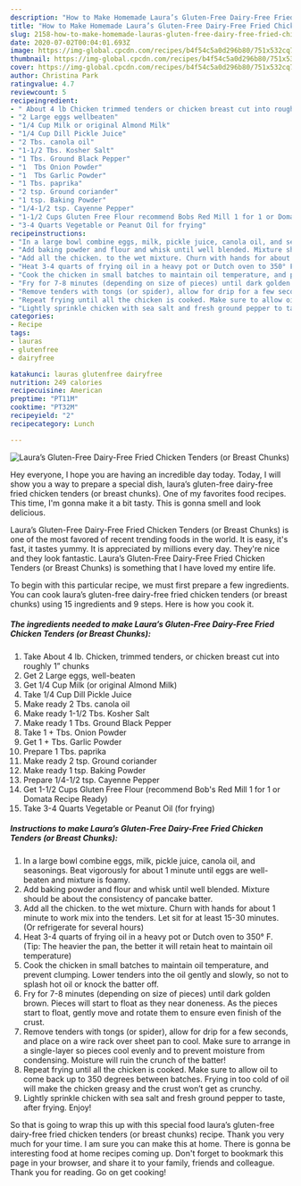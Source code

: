 ```yaml
---
description: "How to Make Homemade Laura’s Gluten-Free Dairy-Free Fried Chicken Tenders (or Breast Chunks)"
title: "How to Make Homemade Laura’s Gluten-Free Dairy-Free Fried Chicken Tenders (or Breast Chunks)"
slug: 2158-how-to-make-homemade-lauras-gluten-free-dairy-free-fried-chicken-tenders-or-breast-chunks
date: 2020-07-02T00:04:01.693Z
image: https://img-global.cpcdn.com/recipes/b4f54c5a0d296b80/751x532cq70/lauras-gluten-free-dairy-free-fried-chicken-tenders-or-breast-chunks-recipe-main-photo.jpg
thumbnail: https://img-global.cpcdn.com/recipes/b4f54c5a0d296b80/751x532cq70/lauras-gluten-free-dairy-free-fried-chicken-tenders-or-breast-chunks-recipe-main-photo.jpg
cover: https://img-global.cpcdn.com/recipes/b4f54c5a0d296b80/751x532cq70/lauras-gluten-free-dairy-free-fried-chicken-tenders-or-breast-chunks-recipe-main-photo.jpg
author: Christina Park
ratingvalue: 4.7
reviewcount: 5
recipeingredient:
- " About 4 lb Chicken trimmed tenders or chicken breast cut into roughly 1 chunks"
- "2 Large eggs wellbeaten"
- "1/4 Cup Milk or original Almond Milk"
- "1/4 Cup Dill Pickle Juice"
- "2 Tbs. canola oil"
- "1-1/2 Tbs. Kosher Salt"
- "1 Tbs. Ground Black Pepper"
- "1  Tbs Onion Powder"
- "1  Tbs Garlic Powder"
- "1 Tbs. paprika"
- "2 tsp. Ground coriander"
- "1 tsp. Baking Powder"
- "1/4-1/2 tsp. Cayenne Pepper"
- "1-1/2 Cups Gluten Free Flour recommend Bobs Red Mill 1 for 1 or Domata Recipe Ready"
- "3-4 Quarts Vegetable or Peanut Oil for frying"
recipeinstructions:
- "In a large bowl combine eggs, milk, pickle juice, canola oil, and seasonings. Beat vigorously for about 1 minute until eggs are well-beaten and mixture is foamy."
- "Add baking powder and flour and whisk until well blended. Mixture should be about the consistency of pancake batter."
- "Add all the chicken. to the wet mixture. Churn with hands for about 1 minute to work mix into the tenders. Let sit for at least 15-30 minutes. (Or refrigerate for several hours)"
- "Heat 3-4 quarts of frying oil in a heavy pot or Dutch oven to 350° F. (Tip: The heavier the pan, the better it will retain heat to maintain oil temperature)"
- "Cook the chicken in small batches to maintain oil temperature, and prevent clumping. Lower tenders into the oil gently and slowly, so not to splash hot oil or knock the batter off."
- "Fry for 7-8 minutes (depending on size of pieces) until dark golden brown. Pieces will start to float as they near doneness. As the pieces start to float, gently move and rotate them to ensure even finish of the crust."
- "Remove tenders with tongs (or spider), allow for drip for a few seconds, and place on a wire rack over sheet pan to cool. Make sure to arrange in a single-layer so pieces cool evenly and to prevent moisture from condensing. Moisture will ruin the crunch of the batter!"
- "Repeat frying until all the chicken is cooked. Make sure to allow oil to come back up to 350 degrees between batches. Frying in too cold of oil will make the chicken greasy and the crust won’t get as crunchy."
- "Lightly sprinkle chicken with sea salt and fresh ground pepper to taste, after frying. Enjoy!"
categories:
- Recipe
tags:
- lauras
- glutenfree
- dairyfree

katakunci: lauras glutenfree dairyfree 
nutrition: 249 calories
recipecuisine: American
preptime: "PT11M"
cooktime: "PT32M"
recipeyield: "2"
recipecategory: Lunch

---
```



![Laura’s Gluten-Free Dairy-Free Fried Chicken Tenders (or Breast Chunks)](https://img-global.cpcdn.com/recipes/b4f54c5a0d296b80/751x532cq70/lauras-gluten-free-dairy-free-fried-chicken-tenders-or-breast-chunks-recipe-main-photo.jpg)

Hey everyone, I hope you are having an incredible day today. Today, I will show you a way to prepare a special dish, laura’s gluten-free dairy-free fried chicken tenders (or breast chunks). One of my favorites food recipes. This time, I'm gonna make it a bit tasty. This is gonna smell and look delicious.

Laura’s Gluten-Free Dairy-Free Fried Chicken Tenders (or Breast Chunks) is one of the most favored of recent trending foods in the world. It is easy, it's fast, it tastes yummy. It is appreciated by millions every day. They're nice and they look fantastic. Laura’s Gluten-Free Dairy-Free Fried Chicken Tenders (or Breast Chunks) is something that I have loved my entire life.




To begin with this particular recipe, we must first prepare a few ingredients. You can cook laura’s gluten-free dairy-free fried chicken tenders (or breast chunks) using 15 ingredients and 9 steps. Here is how you cook it.

<!--inarticleads1-->

##### The ingredients needed to make Laura’s Gluten-Free Dairy-Free Fried Chicken Tenders (or Breast Chunks):

1. Take  About 4 lb. Chicken, trimmed tenders, or chicken breast cut into roughly 1” chunks
1. Get 2 Large eggs, well-beaten
1. Get 1/4 Cup Milk (or original Almond Milk)
1. Take 1/4 Cup Dill Pickle Juice
1. Make ready 2 Tbs. canola oil
1. Make ready 1-1/2 Tbs. Kosher Salt
1. Make ready 1 Tbs. Ground Black Pepper
1. Take 1 + Tbs. Onion Powder
1. Get 1 + Tbs. Garlic Powder
1. Prepare 1 Tbs. paprika
1. Make ready 2 tsp. Ground coriander
1. Make ready 1 tsp. Baking Powder
1. Prepare 1/4-1/2 tsp. Cayenne Pepper
1. Get 1-1/2 Cups Gluten Free Flour (recommend Bob&#39;s Red Mill 1 for 1 or Domata Recipe Ready)
1. Take 3-4 Quarts Vegetable or Peanut Oil (for frying)




<!--inarticleads2-->

##### Instructions to make Laura’s Gluten-Free Dairy-Free Fried Chicken Tenders (or Breast Chunks):

1. In a large bowl combine eggs, milk, pickle juice, canola oil, and seasonings. Beat vigorously for about 1 minute until eggs are well-beaten and mixture is foamy.
1. Add baking powder and flour and whisk until well blended. Mixture should be about the consistency of pancake batter.
1. Add all the chicken. to the wet mixture. Churn with hands for about 1 minute to work mix into the tenders. Let sit for at least 15-30 minutes. (Or refrigerate for several hours)
1. Heat 3-4 quarts of frying oil in a heavy pot or Dutch oven to 350° F. (Tip: The heavier the pan, the better it will retain heat to maintain oil temperature)
1. Cook the chicken in small batches to maintain oil temperature, and prevent clumping. Lower tenders into the oil gently and slowly, so not to splash hot oil or knock the batter off.
1. Fry for 7-8 minutes (depending on size of pieces) until dark golden brown. Pieces will start to float as they near doneness. As the pieces start to float, gently move and rotate them to ensure even finish of the crust.
1. Remove tenders with tongs (or spider), allow for drip for a few seconds, and place on a wire rack over sheet pan to cool. Make sure to arrange in a single-layer so pieces cool evenly and to prevent moisture from condensing. Moisture will ruin the crunch of the batter!
1. Repeat frying until all the chicken is cooked. Make sure to allow oil to come back up to 350 degrees between batches. Frying in too cold of oil will make the chicken greasy and the crust won’t get as crunchy.
1. Lightly sprinkle chicken with sea salt and fresh ground pepper to taste, after frying. Enjoy!




So that is going to wrap this up with this special food laura’s gluten-free dairy-free fried chicken tenders (or breast chunks) recipe. Thank you very much for your time. I am sure you can make this at home. There is gonna be interesting food at home recipes coming up. Don't forget to bookmark this page in your browser, and share it to your family, friends and colleague. Thank you for reading. Go on get cooking!
